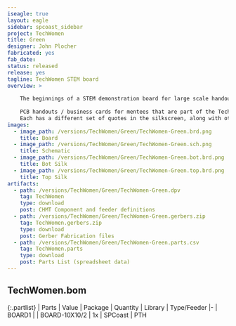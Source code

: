 ```yaml
---
iseagle: true
layout: eagle
sidebar: spcoast_sidebar
project: TechWomen
title: Green
designer: John Plocher
fabricated: yes
fab_date: 
status: released
release: yes
tagline: TechWomen STEM board
overview: >
    
    The beginnings of a STEM demonstration board for large scale handout by the various delegations
    
    PCB handouts / business cards for mentees that are part of the TechWomen program.
    Each has a different set of quotes in the silkscreen, along with other messages "hidden" in the copper layers.
images:
  - image_path: /versions/TechWomen/Green/TechWomen-Green.brd.png
    title: Board
  - image_path: /versions/TechWomen/Green/TechWomen-Green.sch.png
    title: Schematic
  - image_path: /versions/TechWomen/Green/TechWomen-Green.bot.brd.png
    title: Bot Silk
  - image_path: /versions/TechWomen/Green/TechWomen-Green.top.brd.png
    title: Top Silk
artifacts:
  - path: /versions/TechWomen/Green/TechWomen-Green.dpv
    tag: TechWomen
    type: download
    post: CHMT Component and feeder definitions
  - path: /versions/TechWomen/Green/TechWomen-Green.gerbers.zip
    tag: TechWomen.gerbers.zip
    type: download
    post: Gerber Fabrication files
  - path: /versions/TechWomen/Green/TechWomen-Green.parts.csv
    tag: TechWomen.parts
    type: download
    post: Parts List (spreadsheet data)
---
```


## TechWomen.bom

{:.partlist}
| Parts | Value | Package | Quantity | Library | Type/Feeder
|-
| BOARD1 |  | BOARD-10X10/2 | 1x | SPCoast | PTH
